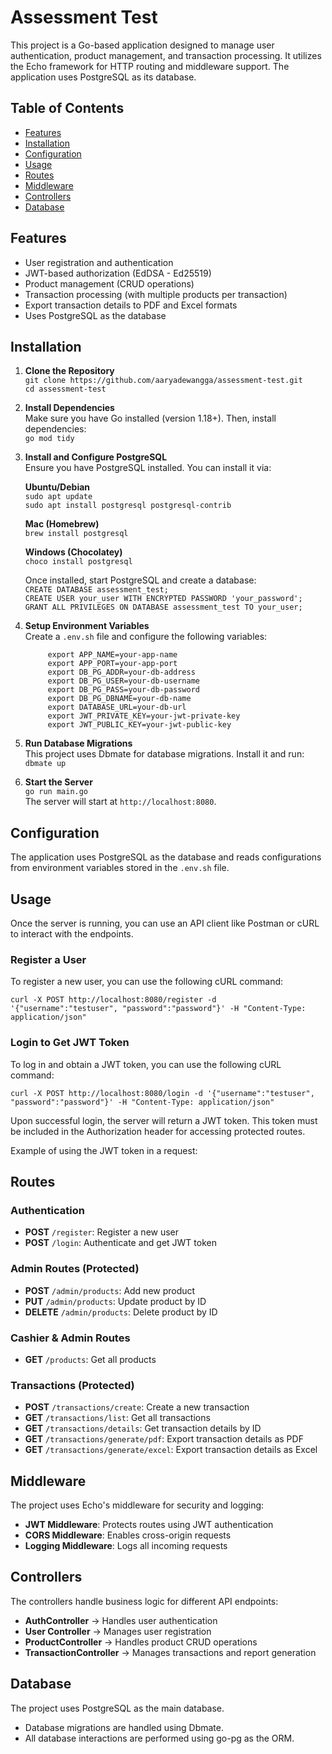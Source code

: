 # Assessment Test

This project is a Go-based application designed to manage user authentication, product management, and transaction processing. It utilizes the Echo framework for HTTP routing and middleware support. The application uses PostgreSQL as its database.

## Table of Contents
- [Features](#features)
- [Installation](#installation)
- [Configuration](#configuration)
- [Usage](#usage)
- [Routes](#routes)
- [Middleware](#middleware)
- [Controllers](#controllers)
- [Database](#database)

## Features
- User registration and authentication
- JWT-based authorization (EdDSA - Ed25519)
- Product management (CRUD operations)
- Transaction processing (with multiple products per transaction)
- Export transaction details to PDF and Excel formats
- Uses PostgreSQL as the database

## Installation

1. **Clone the Repository**  
   `git clone https://github.com/aaryadewangga/assessment-test.git`  
   `cd assessment-test`

2. **Install Dependencies**  
   Make sure you have Go installed (version 1.18+). Then, install dependencies:  
   `go mod tidy`

3. **Install and Configure PostgreSQL**  
   Ensure you have PostgreSQL installed. You can install it via:

   **Ubuntu/Debian**  
   `sudo apt update`  
   `sudo apt install postgresql postgresql-contrib`

   **Mac (Homebrew)**  
   `brew install postgresql`

   **Windows (Chocolatey)**  
   `choco install postgresql`

   Once installed, start PostgreSQL and create a database:  
   `CREATE DATABASE assessment_test;`  
   `CREATE USER your_user WITH ENCRYPTED PASSWORD 'your_password';`  
   `GRANT ALL PRIVILEGES ON DATABASE assessment_test TO your_user;`

4. **Setup Environment Variables**  
   Create a `.env.sh` file and configure the following variables:
   ```
        export APP_NAME=your-app-name
        export APP_PORT=your-app-port
        export DB_PG_ADDR=your-db-address
        export DB_PG_USER=your-db-username
        export DB_PG_PASS=your-db-password
        export DB_PG_DBNAME=your-db-name
        export DATABASE_URL=your-db-url
        export JWT_PRIVATE_KEY=your-jwt-private-key
        export JWT_PUBLIC_KEY=your-jwt-public-key
   ```

5. **Run Database Migrations**  
This project uses Dbmate for database migrations. Install it and run:  
`dbmate up`

6. **Start the Server**  
`go run main.go`  
The server will start at `http://localhost:8080`.

## Configuration  
The application uses PostgreSQL as the database and reads configurations from environment variables stored in the `.env.sh` file.

## Usage  
Once the server is running, you can use an API client like Postman or cURL to interact with the endpoints.

### Register a User  
To register a new user, you can use the following cURL command:  
```
curl -X POST http://localhost:8080/register -d '{"username":"testuser", "password":"password"}' -H "Content-Type: application/json"
```
### Login to Get JWT Token  
To log in and obtain a JWT token, you can use the following cURL command:  
```
curl -X POST http://localhost:8080/login -d '{"username":"testuser", "password":"password"}' -H "Content-Type: application/json"
```

Upon successful login, the server will return a JWT token. This token must be included in the Authorization header for accessing protected routes. 

Example of using the JWT token in a request:  

## Routes

### Authentication  
- **POST** `/register`: Register a new user  
- **POST** `/login`: Authenticate and get JWT token  

### Admin Routes (Protected)  
- **POST** `/admin/products`: Add new product  
- **PUT** `/admin/products`: Update product by ID  
- **DELETE** `/admin/products`: Delete product by ID  

### Cashier & Admin Routes  
- **GET** `/products`: Get all products  

### Transactions (Protected)  
- **POST** `/transactions/create`: Create a new transaction  
- **GET** `/transactions/list`: Get all transactions  
- **GET** `/transactions/details`: Get transaction details by ID  
- **GET** `/transactions/generate/pdf`: Export transaction details as PDF  
- **GET** `/transactions/generate/excel`: Export transaction details as Excel  

## Middleware  
The project uses Echo's middleware for security and logging:  
- **JWT Middleware**: Protects routes using JWT authentication  
- **CORS Middleware**: Enables cross-origin requests  
- **Logging Middleware**: Logs all incoming requests  

## Controllers  
The controllers handle business logic for different API endpoints:  
- **AuthController** → Handles user authentication  
- **User Controller** → Manages user registration  
- **ProductController** → Handles product CRUD operations  
- **TransactionController** → Manages transactions and report generation  

## Database  
The project uses PostgreSQL as the main database.  
- Database migrations are handled using Dbmate.  
- All database interactions are performed using go-pg as the ORM.  
